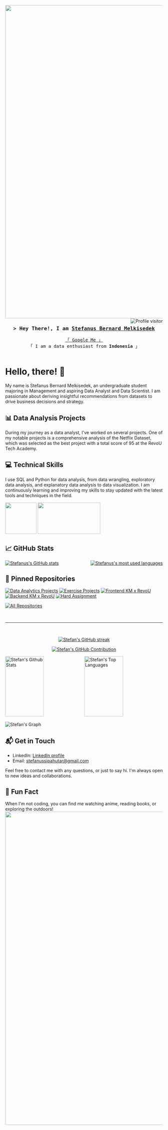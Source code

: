 <div align="center">
  <img src="https://github.com/Anmol-Baranwal/Cool-GIFs-For-GitHub/assets/74038190/5f6597b4-ff7c-4415-9272-d95759df842f" width="1000">
</div>

<a href="https://komarev.com/ghpvc/?username=stefansphtr">
    <img align="right" src="https://komarev.com/ghpvc/?username=stefansphtr&label=Visitors&color=0e75b6&style=flat" alt="Profile visitor" />
</a>

<!--  -->
<h3 align="center">
        <samp>&gt; Hey There!, I am
                <b><a target="_blank" href="https://github.com/stefansphtr">Stefanus Bernard Melkisedek</a></b>
        </samp>
</h3>


<p align="center"> 
  <samp>
    <a href="https://www.google.com/search?q=Stefanus+Bernard+Melkisedek">「 Google Me 」</a>
    <br>
    「 I am a data enthusiast from <b>Indonesia</b> 」
    <br>
    <br>
  </samp>
</p>

# Hello, there! 👋

My name is Stefanus Bernard Melkisedek, an undergraduate student majoring in Management and aspiring Data Analyst and Data Scientist. I am passionate about deriving insightful recommendations from datasets to drive business decisions and strategy.

## 📊 Data Analysis Projects

During my journey as a data analyst, I've worked on several projects. One of my notable projects is a comprehensive analysis of the Netflix Dataset, which was selected as the best project with a total score of 95 at the RevoU Tech Academy.

## 💻 Technical Skills

I use SQL and Python for data analysis, from data wrangling, exploratory data analysis, and explanatory data analysis to data visualization. I am continuously learning and improving my skills to stay updated with the latest tools and techniques in the field.

<img src="https://user-images.githubusercontent.com/74038190/212257472-08e52665-c503-4bd9-aa20-f5a4dae769b5.gif" width="100">  <img src="https://media.giphy.com/media/vISmwpBJUNYzukTnVx/giphy.gif" width="200" height="100">

## 📈 GitHub Stats

<div style="display: flex; justify-content: space-between;">
    <div>
        <a href="https://github.com/anuraghazra/github-readme-stats">
            <img align="center" src="https://github-readme-stats.vercel.app/api?username=stefansphtr&show_icons=true&theme=radical&line_height=27" alt="Stefanus's GitHub stats" />
        </a>
    </div>
    <div>
        <a href="https://github.com/anuraghazra/github-readme-stats">
            <img align="center" src="https://github-readme-stats.vercel.app/api/top-langs/?username=stefansphtr&theme=radical&layout=compact" alt="Stefanus's most used languages" />
        </a>
    </div>
</div>

## 📌 Pinned Repositories

[![Data Analytics Projects](https://github-readme-stats.vercel.app/api/pin/?username=stefansphtr&repo=Data-Analytics-Brazilian-Ecommerce&theme=radical)](https://github.com/stefansphtr/Data-Analytics-Brazilian-Ecommerce)
[![Exercise Projects](https://github-readme-stats.vercel.app/api/pin/?username=stefansphtr&repo=Exercise-Project-Data-Analysis&theme=radical)](https://github.com/stefansphtr/Exercise-Project-Data-Analysis)
[![Frontend KM x RevoU](https://github-readme-stats.vercel.app/api/pin/?username=Kampus-Merdeka-Software-Engineering&repo=BE-2-Medan-2&theme=radical)](https://github.com/Kampus-Merdeka-Software-Engineering/BE-2-Medan-2)
[![Backend KM x RevoU](https://github-readme-stats.vercel.app/api/pin/?username=Kampus-Merdeka-Software-Engineering&repo=BE-2-Medan-2&theme=radical)](https://github.com/Kampus-Merdeka-Software-Engineering/BE-2-Medan-2)
[![Hard Assignment](https://github-readme-stats.vercel.app/api/pin/?username=stefansphtr&repo=Hard-Assignment-Week-5&theme=radical)](https://github.com/stefansphtr/Hard-Assignment-Week-5)


<p align="left">
        <a href="https://github.com/stefansphtr?tab=repositories" target="_blank"><img alt="All Repositories" title="All Repositories" src="https://img.shields.io/badge/-All%20Repos-2962FF?style=for-the-badge&logo=koding&logoColor=white"/></a>
</p>

<br/>
<hr/>
<br/>

<p align="center">
    <a href="https://github.com/stefansphtr">
        <img src="https://github-readme-streak-stats.herokuapp.com/?user=stefansphtr&theme=radical&border=7F3FBF&background=0D1117" alt="Stefan's GitHub streak"/>
    </a>
</p>

<p align="center">
    <a href="https://github.com/stefansphtr">
        <img src="https://github-profile-summary-cards.vercel.app/api/cards/profile-details?username=stefansphtr&theme=radical" alt="Stefan's GitHub Contribution"/>
    </a>
</p>

<a> 
        <a href="https://github.com/stefansphtr"><img alt="Stefan's Github Stats" src="https://denvercoder1-github-readme-stats.vercel.app/api?username=stefansphtr&show_icons=true&count_private=true&theme=react&border_color=7F3FBF&bg_color=0D1117&title_color=F85D7F&icon_color=F8D866" height="192px" width="49.5%"/></a>
    <a href="https://github.com/stefansphtr"><img alt="Stefan's Top Languages" src="https://denvercoder1-github-readme-stats.vercel.app/api/top-langs/?username=stefansphtr&langs_count=8&layout=compact&theme=react&border_color=7F3FBF&bg_color=0D1117&title_color=F85D7F&icon_color=F8D866" height="192px" width="49.5%"/></a>
    <br/>
</a>

![Stefan's Graph](https://github-readme-activity-graph.vercel.app/graph?username=stefansphtr&custom_title=Stefan's%20GitHub%20Activity%20Graph&bg_color=0D1117&color=7F3FBF&line=7F3FBF&point=7F3FBF&area_color=FFFFFF&title_color=FFFFFF&area=true)

## 📬 Get in Touch

- LinkedIn: [LinkedIn profile](https://www.linkedin.com/in/stefanus-bernard-melkisedek/)
- Email: stefanussipahutar@gmail.com

Feel free to contact me with any questions, or just to say hi. I'm always open to new ideas and collaborations.

## 🎈 Fun Fact

When I'm not coding, you can find me watching anime, reading books, or exploring the outdoors!
<img src="https://user-images.githubusercontent.com/74038190/212284100-561aa473-3905-4a80-b561-0d28506553ee.gif" width="1000">
